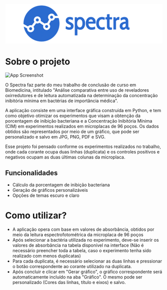<picture>
<p align="center">
  <img src="readme_images\logo_spectra.png" width="1068" title="hover text">
</p>
<picture>
  
# Sobre o projeto

![App Screenshot](https://via.placeholder.com/468x300?text=App+Screenshot+Here)

O Spectra faz parte do meu trabalho de conclusão de curso em Biomedicina, intitulado 
"Análise comparativa entre uso de reveladores oxirredutores e de leitura automatizada na determinação da concentração inibitória mínima em bactérias de importância médica".

A aplicação consiste em uma interface gráfica construída em Python, e tem como objetivo otimizar os experimentos que visam a obtenção da porcentagem de inibição bacteriana e a Concentração Inibitória Mínima (CIM) em experimentos realizados em microplacas de 96 poços. Os dados obtidos são representados por meio de um gráfico, que pode ser personalizado e salvo em JPG, PNG, PDF e SVG.

Esse projeto foi pensado conforme os experimentos realizados no trabalho, onde cada corante ocupa duas linhas (duplicata) e os controles positivos e negativos ocupam as duas últimas colunas da microplaca. 

## Funcionalidades

- Cálculo da porcentagem de inibição bacteriana
- Geração de gráficos personalizáveis
- Opções de temas escuro e claro


# Como utilizar?

- A aplicação opera com base em valores de absorbância, obtidos por meio da leitura espectrofotométrica da microplaca de 96 poços
- Após selecionar a bactéria utilizada no experimento, deve-se inserir os valores de absorbância na tabela disponível na interface (Não é necessário preencher toda a tabela, caso o experimento tenha sido realizado com menos duplicatas)
- Para cada duplicata, é necessário selecionar as duas linhas e pressionar o botão correspondente ao corante utilizado na duplicata. 
- Após concluir e clicar em "Gerar gráfico", o gráfico correspondente será automaticamente incluído na aba "Gráfico". O mesmo pode ser personalizado (Cores das linhas, título e eixos) e salvo.
